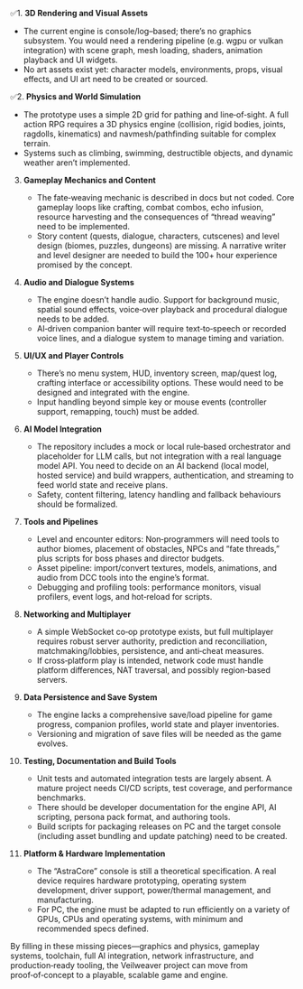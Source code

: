 ✅1. **3D Rendering and Visual Assets**

   * The current engine is console/log–based; there’s no graphics subsystem. You would need a rendering pipeline (e.g. wgpu or vulkan integration) with scene graph, mesh loading, shaders, animation playback and UI widgets.
   * No art assets exist yet: character models, environments, props, visual effects, and UI art need to be created or sourced.

✅2. **Physics and World Simulation**

   * The prototype uses a simple 2D grid for pathing and line‑of‑sight. A full action RPG requires a 3D physics engine (collision, rigid bodies, joints, ragdolls, kinematics) and navmesh/pathfinding suitable for complex terrain.
   * Systems such as climbing, swimming, destructible objects, and dynamic weather aren’t implemented.

3. **Gameplay Mechanics and Content**

   * The fate‑weaving mechanic is described in docs but not coded. Core gameplay loops like crafting, combat combos, echo infusion, resource harvesting and the consequences of “thread weaving” need to be implemented.
   * Story content (quests, dialogue, characters, cutscenes) and level design (biomes, puzzles, dungeons) are missing. A narrative writer and level designer are needed to build the 100+ hour experience promised by the concept.

4. **Audio and Dialogue Systems**

   * The engine doesn’t handle audio. Support for background music, spatial sound effects, voice‑over playback and procedural dialogue needs to be added.
   * AI‑driven companion banter will require text‑to‑speech or recorded voice lines, and a dialogue system to manage timing and variation.

5. **UI/UX and Player Controls**

   * There’s no menu system, HUD, inventory screen, map/quest log, crafting interface or accessibility options. These would need to be designed and integrated with the engine.
   * Input handling beyond simple key or mouse events (controller support, remapping, touch) must be added.

6. **AI Model Integration**

   * The repository includes a mock or local rule‑based orchestrator and placeholder for LLM calls, but not integration with a real language model API. You need to decide on an AI backend (local model, hosted service) and build wrappers, authentication, and streaming to feed world state and receive plans.
   * Safety, content filtering, latency handling and fallback behaviours should be formalized.

7. **Tools and Pipelines**

   * Level and encounter editors: Non‑programmers will need tools to author biomes, placement of obstacles, NPCs and “fate threads,” plus scripts for boss phases and director budgets.
   * Asset pipeline: import/convert textures, models, animations, and audio from DCC tools into the engine’s format.
   * Debugging and profiling tools: performance monitors, visual profilers, event logs, and hot‑reload for scripts.

8. **Networking and Multiplayer**

   * A simple WebSocket co‑op prototype exists, but full multiplayer requires robust server authority, prediction and reconciliation, matchmaking/lobbies, persistence, and anti‑cheat measures.
   * If cross‑platform play is intended, network code must handle platform differences, NAT traversal, and possibly region‑based servers.

9. **Data Persistence and Save System**

   * The engine lacks a comprehensive save/load pipeline for game progress, companion profiles, world state and player inventories.
   * Versioning and migration of save files will be needed as the game evolves.

10. **Testing, Documentation and Build Tools**

    * Unit tests and automated integration tests are largely absent. A mature project needs CI/CD scripts, test coverage, and performance benchmarks.
    * There should be developer documentation for the engine API, AI scripting, persona pack format, and authoring tools.
    * Build scripts for packaging releases on PC and the target console (including asset bundling and update patching) need to be created.

11. **Platform & Hardware Implementation**

    * The “AstraCore” console is still a theoretical specification. A real device requires hardware prototyping, operating system development, driver support, power/thermal management, and manufacturing.
    * For PC, the engine must be adapted to run efficiently on a variety of GPUs, CPUs and operating systems, with minimum and recommended specs defined.

By filling in these missing pieces—graphics and physics, gameplay systems, toolchain, full AI integration, network infrastructure, and production‑ready tooling, the Veilweaver project can move from proof‑of‑concept to a playable, scalable game and engine.
